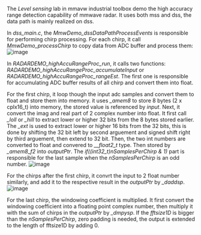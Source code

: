 The *Level sensing* lab in mmavw industrial toolbox demo the high accuracy range detection capability of mmwave radar. It uses both mss and dss, the data path is mainly realized on dss.  
  
  In *dss_main.c*, the *MmwDemo_dssDataPathProcessEvents* is responsible for performing chirp processing. For each chirp, it call *MmwDemo_processChirp* to copy data from ADC buffer and process them:  
  ![image](https://user-images.githubusercontent.com/85469000/182518930-d8e013a1-c28e-4d9d-8e0f-fc1f0ed8344d.png)
  
  In *RADARDEMO_highAccuRangeProc_run*, it calls two functions: *RADARDEMO_highAccuRangeProc_accumulateInput* or *RADARDEMO_highAccuRangeProc_rangeEst*. The first one is responsible for accumulating ADC buffer results of all chirp and convert them into float.  
   
  For the first chirp, it loop though the input adc samples and convert them to float and store them into memory. it uses *_amem8* to store 8 bytes (2 x cplx16_t) into memory, the stored value is referenced by *input*. Next, it convert the imag and real part of 2 complex number into float. It first call *_loll* or *_hill* to extract lower or higher 32 bits from the 8 bytes stored earlier. The *_ext* is used to extract lower or higher 16 bits from the 32 bits, this is done by shifting the 32 bit left by second arguement and signed shift right by third arguement, then extend to 32 bit. Then, the two int numbers are converted to float and convered to *__float2_t* type. Then stored by *_amem8_f2* into *outputPtr*. The *if((int32_t)nSamplesPerChirp & 1)* part is responsible for the last sample when the *nSamplesPerChirp* is an odd number.
  ![image](https://user-images.githubusercontent.com/85469000/182519415-f03058d6-a22a-437e-89ae-7bb1121cbcd5.png)
  
  For the chirps after the first chirp, it convrt the input to 2 float number similarly, and add it to the respective result in the *outputPtr* by *_daddsp*.  
  ![image](https://user-images.githubusercontent.com/85469000/182521422-f53929cd-609c-4651-9252-84b5848302ad.png)
  
  For the last chirp, the windowing coefficient is multiplied. It first convert the windowing coefficient into a floating point complex number, then multiply it with the sum of chirps in the *outputPtr* by *_dmpysp*. If the *fftsize1D* is bigger than the *nSamplesPerChirp*, zero padding is needed, the output is extended to the length of fftsize1D by adding 0.

  

